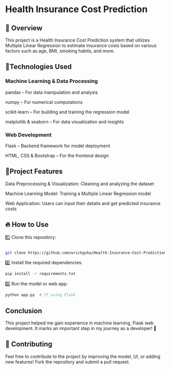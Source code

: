 # Health Insurance Cost Prediction

## 📖 Overview  


This project is a Health Insurance Cost Prediction system that utilizes Multiple Linear Regression to estimate insurance costs based on various factors such as age, BMI, smoking habits, and more.

## 🚀Technologies Used


### Machine Learning & Data Processing

pandas – For data manipulation and analysis

numpy – For numerical computations

scikit-learn – For building and training the regression model

matplotlib & seaborn – For data visualization and insights

### Web Development


Flask – Backend framework for model deployment

HTML, CSS & Bootstrap – For the frontend design

## 📌Project Features

Data Preprocessing & Visualization: Cleaning and analyzing the dataset

Machine Learning Model: Training a Multiple Linear Regression model

Web Application: Users can input their details and get predicted insurance costs


## 🔥 How to Use

1️⃣ Clone this repository:

```bash

git clone https://github.com/wrickguha/Health-Insurance-Cost-Prediction.git
```

2️⃣ Install the required dependencies:

```bash
pip install -r requirements.txt
```

3️⃣ Run the model or web app:

```bash
python app.py  # If using Flask
```

## Conclusion

This project helped me gain experience in machine learning, Flask web development. It marks an important step in my journey as a developer! 🚀

## 🤝 Contributing

Feel free to contribute to the project by improving the model, UI, or adding new features! Fork the repository and submit a pull request.

